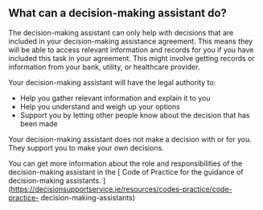 ##  What can a decision-making assistant do?

The decision-making assistant can only help with decisions that are included
in your decision-making assistance agreement. This means they will be able to
access relevant information and records for you if you have included this task
in your agreement. This might involve getting records or information from your
bank, utility, or healthcare provider.

Your decision-making assistant will have the legal authority to:

  * Help you gather relevant information and explain it to you 
  * Help you understand and weigh up your options 
  * Support you by letting other people know about the decision that has been made 

Your decision-making assistant does not make a decision with or for you. They
support you to make your own decisions.

You can get more information about the role and responsibilities of the
decision-making assistant in the [ Code of Practice for the guidance of
decision-making assistants.
](https://decisionsupportservice.ie/resources/codes-practice/code-practice-
decision-making-assistants)
